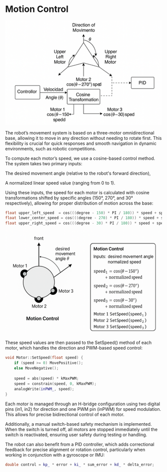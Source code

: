 # Motion Control
![Movement](Movement.png)

The robot’s movement system is based on a three-motor omnidirectional base, allowing it to move in any direction without needing to rotate first. This flexibility is crucial for quick responses and smooth navigation in dynamic environments, such as robotic competitions.

To compute each motor’s speed, we use a cosine-based control method. The system takes two primary inputs:

The desired movement angle (relative to the robot's forward direction),

A normalized linear speed value (ranging from 0 to 1).

Using these inputs, the speed for each motor is calculated with cosine transformations shifted by specific angles (150°, 270°, and 30° respectively), allowing for proper distribution of motion across the base:

```cpp
float upper_left_speed  = cos(((degree - 150) * PI / 180)) * speed + speed_w;
float lower_center_speed = cos(((degree - 270) * PI / 180)) * speed + speed_w;
float upper_right_speed = cos(((degree - 30) * PI / 180)) * speed + speed_w;
```
![Speed](Movement_diagram.png)

These speed values are then passed to the SetSpeed() method of each motor, which handles the direction and PWM-based speed control:
```cpp
void Motor::SetSpeed(float speed) {
    if (speed >= 0) MovePositive();
    else MoveNegative();

    speed = abs(speed) * kMaxPWM;
    speed = constrain(speed, 0, kMaxPWM);
    analogWrite(inPWM_, speed);
}
```
Each motor is managed through an H-bridge configuration using two digital pins (in1, in2) for direction and one PWM pin (inPWM) for speed modulation. This allows for precise bidirectional control of each motor.

Additionally, a manual switch-based safety mechanism is implemented. When the switch is turned off, all motors are stopped immediately until the switch is reactivated, ensuring user safety during testing or handling.

The robot can also benefit from a PID controller, which adds correctional feedback for precise alignment or rotation control, particularly when working in conjunction with a gyroscope or IMU:

```cpp
double control = kp_ * error + ki_ * sum_error + kd_ * delta_error;
```
